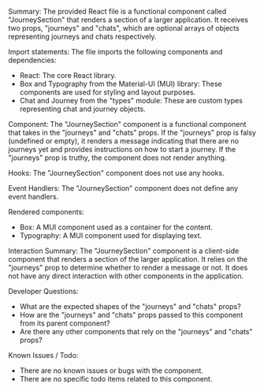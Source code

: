 Summary:
The provided React file is a functional component called "JourneySection" that renders a section of a larger application. It receives two props, "journeys" and "chats", which are optional arrays of objects representing journeys and chats respectively.

Import statements:
The file imports the following components and dependencies:
- React: The core React library.
- Box and Typography from the Material-UI (MUI) library: These components are used for styling and layout purposes.
- Chat and Journey from the "types" module: These are custom types representing chat and journey objects.

Component:
The "JourneySection" component is a functional component that takes in the "journeys" and "chats" props. If the "journeys" prop is falsy (undefined or empty), it renders a message indicating that there are no journeys yet and provides instructions on how to start a journey. If the "journeys" prop is truthy, the component does not render anything.

Hooks:
The "JourneySection" component does not use any hooks.

Event Handlers:
The "JourneySection" component does not define any event handlers.

Rendered components:
- Box: A MUI component used as a container for the content.
- Typography: A MUI component used for displaying text.

Interaction Summary:
The "JourneySection" component is a client-side component that renders a section of the larger application. It relies on the "journeys" prop to determine whether to render a message or not. It does not have any direct interaction with other components in the application.

Developer Questions:
- What are the expected shapes of the "journeys" and "chats" props?
- How are the "journeys" and "chats" props passed to this component from its parent component?
- Are there any other components that rely on the "journeys" and "chats" props?

Known Issues / Todo:
- There are no known issues or bugs with the component.
- There are no specific todo items related to this component.